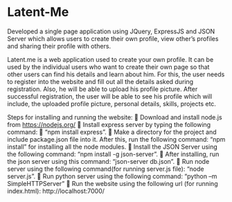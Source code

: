 # Latent-Me
Developed a single page application using JQuery, ExpressJS and JSON Server which allows users to create their own profile, view other’s profiles and sharing their profile with others.

Latent.me is a web application used to create your own profile. It can be used by the individual users who want to create their own page so that other users can find his details and learn about him. For this, the user needs to register into the website and fill out all the details asked during registration. Also, he will be able to upload his profile picture. After successful registration, the user will be able to see his profile which will include, the uploaded profile picture, personal details, skills, projects etc.

Steps for installing and running the website:
 Download and install node.js from https://nodejs.org/
 Install express server by typing the following command:
 “npm install express”.
 Make a directory for the project and include package.json file into it.
After this, run the following command:
“npm install” for installing all the node modules.
 Install the JSON Server using the following command:
“npm install -g json-server”.
 After installing, run the json server using this command:
“json-server db.json”.
 Run node server using the following command(for running server.js file):
“node server.js”.
 Run python server using the following command:
“python –m SimpleHTTPServer”
 Run the website using the following url (for running index.html):
http://localhost:7000/
